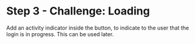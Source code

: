 # Step 3 - Challenge: Loading

Add an activity indicator inside the button, to indicate to the user that the login is in progress. This can be used later.

